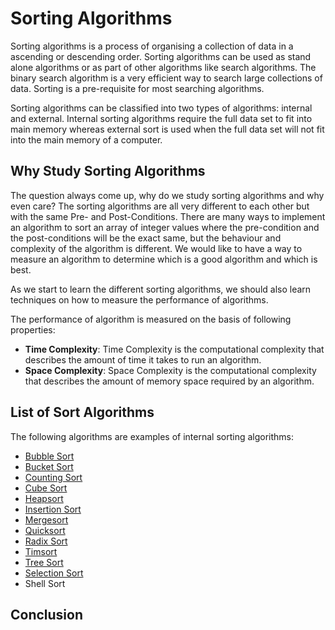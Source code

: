 # Sorting Algorithms
Sorting algorithms is a process of organising a collection of data in a ascending or descending order. Sorting algorithms can be used as stand alone algorithms or as part of other algorithms like search algorithms. The binary search algorithm is a very efficient way to search large collections of data. Sorting is a pre-requisite for most searching algorithms.

Sorting algorithms can be classified into two types of algorithms: internal and external. Internal sorting algorithms require the full data set to fit into main memory whereas external sort is used when the full data set will not fit into the main memory of a computer.

## Why Study Sorting Algorithms
The question always come up, why do we study sorting algorithms and why even care? The sorting algorithms are all very different to each other but with the same Pre- and Post-Conditions. There are many ways to implement an algorithm to sort an array of integer values where the pre-condition and the post-conditions will be the exact same, but the behaviour and complexity of the algorithm is different. We would like to have a way to measure an algorithm to determine which is a good algorithm and which is best.

As we start to learn the different sorting algorithms, we should also learn techniques on how to measure the performance of algorithms.

The performance of algorithm is measured on the basis of following properties:

* **Time Complexity**: Time Complexity is the computational complexity that describes the amount of time it takes to run an algorithm.
* **Space Complexity**: Space Complexity is the computational complexity that describes the amount of memory space required by an algorithm.

## List of Sort Algorithms
The following algorithms are examples of internal sorting algorithms:
* [Bubble Sort](BubbleSort.md)
* [Bucket Sort](BucketSort.md)
* [Counting Sort](CountingSort.md)
* [Cube Sort](CubeSort.md)
* [Heapsort](Heapsort.md)
* [Insertion Sort](InsertionSort.md)
* [Mergesort](Mergesort.md)
* [Quicksort](Quicksort.md)
* [Radix Sort](RadixSort.md)
* [Timsort](Timsort.md)
* [Tree Sort](TreeSort.md)
* [Selection Sort](SelectionSort.md)
* Shell Sort


## Conclusion
